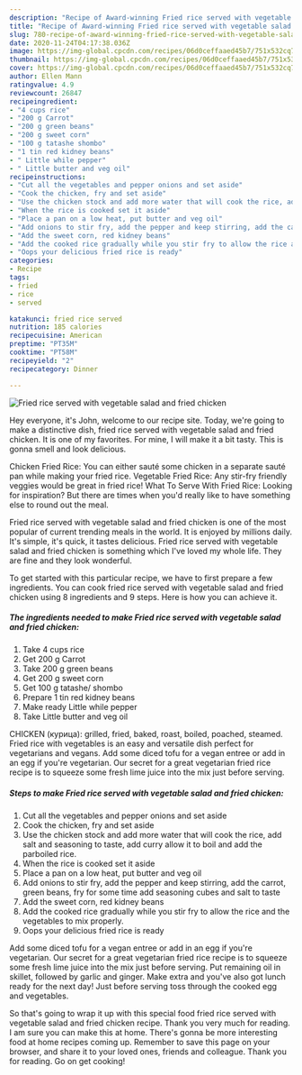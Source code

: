 ```yaml
---
description: "Recipe of Award-winning Fried rice served with vegetable salad and fried chicken"
title: "Recipe of Award-winning Fried rice served with vegetable salad and fried chicken"
slug: 780-recipe-of-award-winning-fried-rice-served-with-vegetable-salad-and-fried-chicken
date: 2020-11-24T04:17:38.036Z
image: https://img-global.cpcdn.com/recipes/06d0ceffaaed45b7/751x532cq70/fried-rice-served-with-vegetable-salad-and-fried-chicken-recipe-main-photo.jpg
thumbnail: https://img-global.cpcdn.com/recipes/06d0ceffaaed45b7/751x532cq70/fried-rice-served-with-vegetable-salad-and-fried-chicken-recipe-main-photo.jpg
cover: https://img-global.cpcdn.com/recipes/06d0ceffaaed45b7/751x532cq70/fried-rice-served-with-vegetable-salad-and-fried-chicken-recipe-main-photo.jpg
author: Ellen Mann
ratingvalue: 4.9
reviewcount: 26847
recipeingredient:
- "4 cups rice"
- "200 g Carrot"
- "200 g green beans"
- "200 g sweet corn"
- "100 g tatashe shombo"
- "1 tin red kidney beans"
- " Little while pepper"
- " Little butter and veg oil"
recipeinstructions:
- "Cut all the vegetables and pepper onions and set aside"
- "Cook the chicken, fry and set aside"
- "Use the chicken stock and add more water that will cook the rice, add salt and seasoning to taste, add curry allow it to boil and add the parboiled rice."
- "When the rice is cooked set it aside"
- "Place a pan on a low heat, put butter and veg oil"
- "Add onions to stir fry, add the pepper and keep stirring, add the carrot, green beans, fry for some time add seasoning cubes and salt to taste"
- "Add the sweet corn, red kidney beans"
- "Add the cooked rice gradually while you stir fry to allow the rice and the vegetables to mix properly."
- "Oops your delicious fried rice is ready"
categories:
- Recipe
tags:
- fried
- rice
- served

katakunci: fried rice served 
nutrition: 185 calories
recipecuisine: American
preptime: "PT35M"
cooktime: "PT58M"
recipeyield: "2"
recipecategory: Dinner

---
```



![Fried rice served with vegetable salad and fried chicken](https://img-global.cpcdn.com/recipes/06d0ceffaaed45b7/751x532cq70/fried-rice-served-with-vegetable-salad-and-fried-chicken-recipe-main-photo.jpg)

Hey everyone, it's John, welcome to our recipe site. Today, we're going to make a distinctive dish, fried rice served with vegetable salad and fried chicken. It is one of my favorites. For mine, I will make it a bit tasty. This is gonna smell and look delicious.

Chicken Fried Rice: You can either sauté some chicken in a separate sauté pan while making your fried rice. Vegetable Fried Rice: Any stir-fry friendly veggies would be great in fried rice! What To Serve With Fried Rice: Looking for inspiration? But there are times when you&#39;d really like to have something else to round out the meal.

Fried rice served with vegetable salad and fried chicken is one of the most popular of current trending meals in the world. It is enjoyed by millions daily. It's simple, it's quick, it tastes delicious. Fried rice served with vegetable salad and fried chicken is something which I've loved my whole life. They are fine and they look wonderful.


To get started with this particular recipe, we have to first prepare a few ingredients. You can cook fried rice served with vegetable salad and fried chicken using 8 ingredients and 9 steps. Here is how you can achieve it.

<!--inarticleads1-->

##### The ingredients needed to make Fried rice served with vegetable salad and fried chicken:

1. Take 4 cups rice
1. Get 200 g Carrot
1. Take 200 g green beans
1. Get 200 g sweet corn
1. Get 100 g tatashe/ shombo
1. Prepare 1 tin red kidney beans
1. Make ready  Little while pepper
1. Take  Little butter and veg oil


CHICKEN (курица): grilled, fried, baked, roast, boiled, poached, steamed. Fried rice with vegetables is an easy and versatile dish perfect for vegetarians and vegans. Add some diced tofu for a vegan entree or add in an egg if you&#39;re vegetarian. Our secret for a great vegetarian fried rice recipe is to squeeze some fresh lime juice into the mix just before serving. 

<!--inarticleads2-->

##### Steps to make Fried rice served with vegetable salad and fried chicken:

1. Cut all the vegetables and pepper onions and set aside
1. Cook the chicken, fry and set aside
1. Use the chicken stock and add more water that will cook the rice, add salt and seasoning to taste, add curry allow it to boil and add the parboiled rice.
1. When the rice is cooked set it aside
1. Place a pan on a low heat, put butter and veg oil
1. Add onions to stir fry, add the pepper and keep stirring, add the carrot, green beans, fry for some time add seasoning cubes and salt to taste
1. Add the sweet corn, red kidney beans
1. Add the cooked rice gradually while you stir fry to allow the rice and the vegetables to mix properly.
1. Oops your delicious fried rice is ready


Add some diced tofu for a vegan entree or add in an egg if you&#39;re vegetarian. Our secret for a great vegetarian fried rice recipe is to squeeze some fresh lime juice into the mix just before serving. Put remaining oil in skillet, followed by garlic and ginger. Make extra and you&#39;ve also got lunch ready for the next day! Just before serving toss through the cooked egg and vegetables. 

So that's going to wrap it up with this special food fried rice served with vegetable salad and fried chicken recipe. Thank you very much for reading. I am sure you can make this at home. There's gonna be more interesting food at home recipes coming up. Remember to save this page on your browser, and share it to your loved ones, friends and colleague. Thank you for reading. Go on get cooking!

